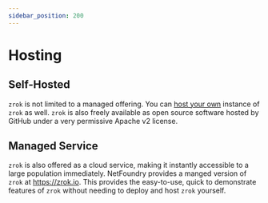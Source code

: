 ```yaml
---
sidebar_position: 200
---
```


# Hosting

## Self-Hosted

`zrok` is not limited to a managed offering. You can [host your own](/guides/self-hosting/linux/index.mdx) instance of `zrok` as well. `zrok` is
also freely available as open source software hosted by GitHub under a very permissive Apache v2 license.

## Managed Service

`zrok` is also offered as a cloud service, making it instantly accessible to a large population immediately.
NetFoundry provides a manged version of `zrok` at https://zrok.io. This provides the easy-to-use,
quick to demonstrate features of `zrok` without needing to deploy and host `zrok` yourself.
